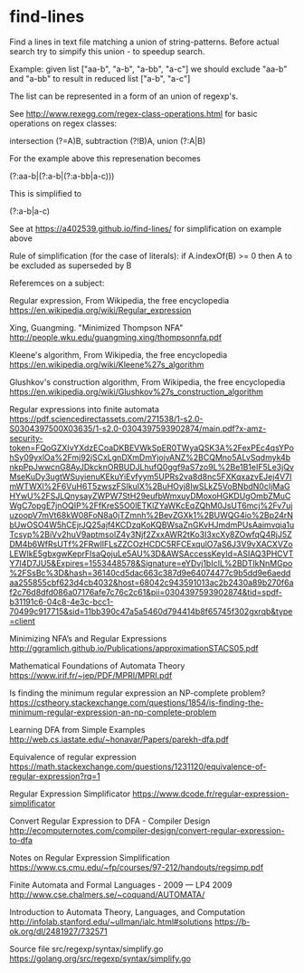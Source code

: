 ﻿# find-lines
Find a lines in text file matching a union of string-patterns. Before actual search try to simpify this union - to speedup search.

Example: given list ["aa-b", "a-b", "a-bb", "a-c"] we should exclude "aa-b" and "a-bb" to result in reduced list ["a-b", "a-c"]

The list can be represented in a form of an union of regexp's.

See http://www.rexegg.com/regex-class-operations.html for basic operations on regex classes:

intersection (?=A)B, subtraction (?!B)A, union (?:A|B)

For the example above this represenation becomes

(?:aa-b|(?:a-b|(?:a-bb|a-c)))

This is simplified to

(?:a-b|a-c)

See at https://a402539.github.io/find-lines/ for simplification on example above

Rule of simplification (for the case of literals): if A.indexOf(B) >= 0 then A to be excluded as superseded by B

Referemces on a subject:

Regular expression, From Wikipedia, the free encyclopedia https://en.wikipedia.org/wiki/Regular_expression

Xing, Guangming. "Minimized Thompson NFA" http://people.wku.edu/guangming.xing/thompsonnfa.pdf

Kleene's algorithm, From Wikipedia, the free encyclopedia https://en.wikipedia.org/wiki/Kleene%27s_algorithm

Glushkov's construction algorithm, From Wikipedia, the free encyclopedia https://en.wikipedia.org/wiki/Glushkov%27s_construction_algorithm

Regular expressions into finite automata https://pdf.sciencedirectassets.com/271538/1-s2.0-S0304397500X03635/1-s2.0-0304397593902874/main.pdf?x-amz-security-token=FQoGZXIvYXdzECoaDKBEVWkSpER0TWyaQSK3A%2FexPEc4qsYPohSy09yxlOa%2Fmj92jSCxLgnDXmDmYjojvANZ%2BCQMno5ALvSqdmyk4bnkpPpJwwcnG8AyJDkcknORBUDJLhufQ0ggf9aS7zo9L%2Be1B1eIF5Le3jQvMseKuDy3ugtWSuyienuKEkuYiEvfyym5UPRs2va8d8nc5FXKqxazvEJej4V7ImWTWXl%2F6VuH6T5zwszFSIkulX%2BuHOyj8IwSLkZ5VoBNbdN0cIjMaGHYwU%2FSJLQnysayZWPW7StH29eufbWmxuyDMoxoHGKDUgOmbZMuCWgC7opgE7jnOQIP%2FfKreS5O0lETKlZYaWKcEqZQhM0JsUT6mcj%2Fv7ujuzoopV7mVt68kW08FoN8a0jTZmnh%2BevZGXk1%2BUWQG4io%2Bp24rNbUwOSO4W5hCEjrJQ25ajf4KCDzqKoKQBWsaZnGKvHJmdmPUsAaimvqia1uTcsyp%2BiVv2huV9aptmsolZ4y3Njf2ZxxAWR2tKo3I3xcXy8ZOwfqQ4RjJ5ZDM4b6WfRsUTf%2FRwIlFLsZZCOzHCDC5RFCExqulO7aS6J3V9vXACXVZoLEWIkE5gbxgwKeprFlsaQojuLe5AU%3D&AWSAccessKeyId=ASIAQ3PHCVTY7I4D7JU5&Expires=1553448578&Signature=eYDvj1bIcIL%2BDTIkNnMGpo%2FSsBc%3D&hash=36140cd5dac663c387d9e64074477c9b5dd9e6aeddaa255855cbf623d4cb4032&host=68042c943591013ac2b2430a89b270f6af2c76d8dfd086a07176afe7c76c2c61&pii=0304397593902874&tid=spdf-b31191c6-04c8-4e3c-bcc1-70499c917715&sid=11bb390c47a5a5460d794414b8f65745f302gxrqb&type=client

Minimizing NFA’s and Regular Expressions http://ggramlich.github.io/Publications/approximationSTACS05.pdf

Mathematical Foundations of Automata Theory https://www.irif.fr/~jep/PDF/MPRI/MPRI.pdf

Is finding the minimum regular expression an NP-complete problem? https://cstheory.stackexchange.com/questions/1854/is-finding-the-minimum-regular-expression-an-np-complete-problem

Learning DFA from Simple Examples http://web.cs.iastate.edu/~honavar/Papers/parekh-dfa.pdf

Equivalence of regular expression https://math.stackexchange.com/questions/1231120/equivalence-of-regular-expression?rq=1

Regular Expression Simplificator https://www.dcode.fr/regular-expression-simplificator

Convert Regular Expression to DFA - Compiler Design http://ecomputernotes.com/compiler-design/convert-regular-expression-to-dfa

Notes on Regular Expression Simplification https://www.cs.cmu.edu/~fp/courses/97-212/handouts/regsimp.pdf

Finite Automata and Formal Languages - 2009 — LP4 2009 http://www.cse.chalmers.se/~coquand/AUTOMATA/

Introduction to Automata Theory, Languages, and Computation http://infolab.stanford.edu/~ullman/ialc.html#solutions https://b-ok.org/dl/2481927/732571

Source file src/regexp/syntax/simplify.go https://golang.org/src/regexp/syntax/simplify.go
